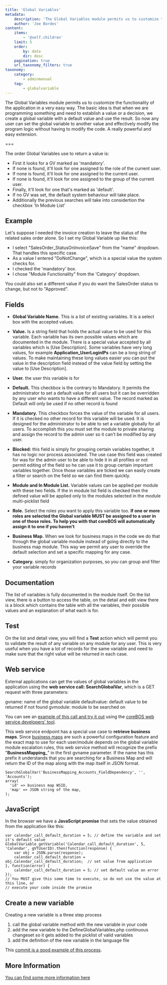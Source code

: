 ```yaml
---
title: 'Global Variables'
metadata:
    description: 'The Global Variables module permits us to customize the functionality of the application in a very easy way. '
    author: 'Joe Bordes'
content:
    items:
        - '@self.children'
    limit: 5
    order:
        by: date
        dir: desc
    pagination: true
    url_taxonomy_filters: true
taxonomy:
    category:
        - adminmanual
    tag:
        - globalvariable
---
```


The Global Variables module permits us to customize the functionality of the application in a very easy way. The basic idea is that when we are programming something and need to establish a value or a decision, we create a global variable with a default value and use the result. So now any user can set the global variable to another value and effectively modify the program logic without having to modify the code. A really powerful and easy extension.

===

The order Global Variables use to return a value is:

-   First it looks for a GV marked as 'mandatory'.
-   If none is found, it'll look for one assigned to the role of the current user.
-   If none is found, it'll look for one assigned to the current user.
-   If none is found, it'll look for one assigned to the group of the current user.
-   Finally, it'll look for one that's marked as 'default'.
-   If no GV was set, the default system behaviour will take place.
-   Additionally the previous searches will take into considertion the checkbox 'In Module List'

## Example
Let's suppose I needed the invoice creation to leave the status of the related sales order alone. So I set my Global Variable up like this:

-   I select "SalesOrder_StatusOnInvoiceSave" from the "name" dropdown. That handles this specific case.
-   As a value I entered "DoNotChange", which is a special value the system checks for.
-   I checked the 'mandatory' box.
-   I chose "Module Functionality" from the 'Category' dropdown.

You could also set a different value if you do want the SalesOrder status to change, but not to "Approved".

## Fields

-   **Global Variable Name.** This is a list of existing variables. It is a select box with the accepted values.
-   **Value.** Is a string field that holds the actual value to be used for this variable. Each variable has its own possible values which are documented in the module. There is a special value accepted by all variables which is [Use Description]. Some variables have very long values, for example **Application_UserLoginIPs** can be a long string of values. To make maintaining these long values easier you can put the value in the description field instead of the value field by setting the value to [Use Description].
-   **User.** the user this variable is for
-   **Default.** This checkbox is the contrary to Mandatory. It permits the administrator to set a default value for all users but it can be overridden by any user who wants to have a different value. The record marked as Default will only be used if no other record is found
-  **Mandatory.** This checkbox forces the value of the variable for all users. If it is checked no other record for this variable will be used. It is designed for the administrator to be able to set a variable globally for all users. To accomplish this you must set the module to private sharing and assign the record to the admin user so it can't be modified by any user.
-   **Blocked:** this field is simply for grouping certain variables together, it has no logic nor process associated. The use case this field was created for was for the admin user to be able to hide it in all profiles or not permit editing of the field so he can use it to group certain important variables together. Once those variables are ticked we can easily create a filter or search on the field so we can find them quickly.

-   **Module and In Module List.** Variable values can be applied per module with these two fields. If the in module list field is checked then the defined value will be applied only to the modules selected in the module multi-picklist field
-   **Role.** Select the roles you want to apply this variable too. **If one or more roles are selected the Global variable MUST be assigned to a user in one of those roles. To help you with that coreBOS will automatically assign it to one if you haven't**
-  **Business Map.** When we look for business maps in the code we do that through the global variable module instead of going directly to the business map module. This way we permit any user to override the default selection and set a specific mapping for any case.
-   **Category.** simply for organization purposes, so you can group and filter your variable records

## Documentation

The list of variables is fully documented in the module itself. On the list view, there is a button to access the table, on the detail and edit view there is a block which contains the table with all the variables, their possible values and an explanation of what each is for.

## Test

On the list and detail view, you will find a **Test** action which will permit you to validate the result of any variable on any module for any user. This is very useful when you have a lot of records for the same variable and need to make sure that the right value will be returned in each case.

## Web service
External applications can get the values of global variables in the application using the **web service call: SearchGlobalVar**, which is a GET request with three parameters:

gvname: name of the global variable
defaultvalue: default value to be returned if not found
gvmodule: module to be searched on

You can see an [example of this call and try it out](https://github.com/tsolucio/coreBOSwsDevelopment/blob/master/testcode/500_GetGlobalVariable.php) using the [coreBOS web service developers' tool](https://github.com/tsolucio/coreBOSwsDevelopment).

This web service endpoint has a special use case to **retrieve business maps**. Since [business maps](../02.business-maps) are such a powerful configuration feature and the exact map to use for each user/module depends on the global variable module escalation rules, this web service method will recognize the prefix "**BusinessMapping_**" in the first gvname parameter. If the name has this prefix it understands that you are searching for a Business Map and will return the ID of the map along with the map itself in JSON format.

```
SearchGlobalVar('BusinessMapping_Accounts_FieldDependency', '', 'Accounts');
array(
  'id' => business map WSID,
  'map' => JSON string of the map,
);
```

## JavaScript
In the browser we have a **JavaScript promise** that sets the value obtained from the application like this:

```
var calendar_call_default_duration = 5; // define the variable and set it's default value
GlobalVariable_getVariable('Calendar_call_default_duration', 5, 'Calendar', gVTUserID).then(function(response) {
	var obj = JSON.parse(response);
	calendar_call_default_duration = obj.Calendar_call_default_duration;  // set value from application
}, function(error) {
	calendar_call_default_duration = 5; // set default value on error
});
// You MUST give this some time to execute, so do not use the value at this line, or
// execute your code inside the promise
```

## Create a new variable

Creating a new variable is a three step process

1.  call the global variable method with the new variable in your code
2.  add the new variable to the DefineGlobalVariables.php continuous changeset so it gets added to the picklist of valid variables
3.  add the definition of the new variable in the language file

This [commit is a good example of this process](https://github.com/tsolucio/corebos/commit/bffa964a4c3e8c658f3eb5a84900a8e0fc7c5865).

## More Information

[You can find some more information here](https://blog.corebos.org/blog/globalvariable)